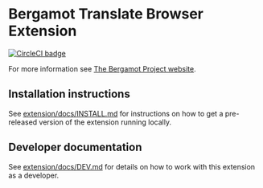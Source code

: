 # Bergamot Translate Browser Extension

[![CircleCI badge](https://img.shields.io/circleci/project/github/mozilla-extensions/bergamot-browser-extension/main.svg?label=CircleCI)](https://circleci.com/gh/mozilla-extensions/bergamot-browser-extension/)

For more information see [The Bergamot Project website](https://browser.mt/).

## Installation instructions

See [extension/docs/INSTALL.md](./extension/docs/INSTALL.md) for instructions on how to get a pre-released version of the extension running locally.

## Developer documentation

See [extension/docs/DEV.md](./extension/docs/DEV.md) for details on how to work with this extension as a developer.

